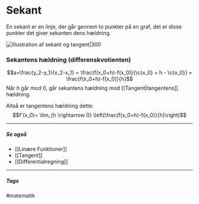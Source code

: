 # Sekant
En sekant er en linje, der går gennem to punkter på en graf, det er disse punkter det giver sekanten dens hældning.

![Illustration af sekant og tangent|300](https://external-content.duckduckgo.com/iu/?u=http%3A%2F%2Fwww.rasmus.is%2FSV%2FT%2FG%2FSu64k01_m01.gif&f=1&nofb=1)

### Sekantens hældning (differenskvotienten)
$$a=\frac{y_2-y_1}{x_2-x_1} = \frac{f(x_0+h)-f(x_0)}{\c{x_0} + h - \c{x_0}} = \frac{f(x_0+h)-f(x_0)}{h}$$
Når $h$ går mod $0$, går sekantens hældning mod [[Tangent|tangentens]] hældning. 

Altså er tangentens hældning dette:
$$f'(x_0)=
\lim_{h \rightarrow 0} \left(\frac{f(x_0+h)-f(x_0)}{h}\right)$$



---
##### Se også
- [[Linære Funktioner]]
- [[Tangent]]
- [[Differentialregning]]







---
##### Tags
#matematik 